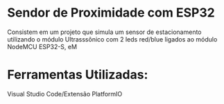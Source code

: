 # Sendor de Proximidade com ESP32

  Consistem em um projeto que simula um sensor de estacionamento utilizando o módulo Ultrasssônico com 2 leds red/blue ligados ao módulo NodeMCU ESP32-S,
  eM

# Ferramentas Utilizadas:

  Visual Studio Code/Extensão PlatformIO

